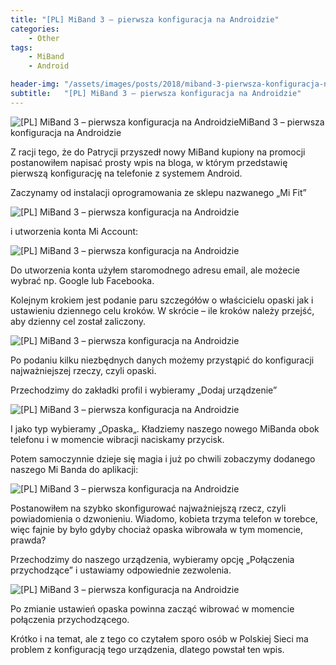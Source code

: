 ```yaml
---
title: "[PL] MiBand 3 – pierwsza konfiguracja na Androidzie"
categories:
    - Other
tags:
    - MiBand
    - Android

header-img: "/assets/images/posts/2018/miband-3-pierwsza-konfiguracja-na-androidzie/top.jpg"
subtitle:   "[PL] MiBand 3 – pierwsza konfiguracja na Androidzie"
---
```

![[PL] MiBand 3 – pierwsza konfiguracja na Androidzie](/assets/images/posts/2018/miband-3-pierwsza-konfiguracja-na-androidzie/top.jpg)MiBand 3 – pierwsza konfiguracja na Androidzie

Z racji tego, że do Patrycji przyszedł nowy MiBand kupiony na promocji postanowiłem napisać prosty wpis na bloga, w którym przedstawię pierwszą konfigurację na telefonie z systemem Android.

Zaczynamy od instalacji oprogramowania ze sklepu nazwanego „Mi Fit”

![[PL] MiBand 3 – pierwsza konfiguracja na Androidzie](/assets/images/posts/2018/miband-3-pierwsza-konfiguracja-na-androidzie/01.jpg)

i utworzenia konta Mi Account:

![[PL] MiBand 3 – pierwsza konfiguracja na Androidzie](/assets/images/posts/2018/miband-3-pierwsza-konfiguracja-na-androidzie/02.jpg)

Do utworzenia konta użyłem staromodnego adresu email, ale możecie wybrać np. Google lub Facebooka.

Kolejnym krokiem jest podanie paru szczegółów o właścicielu opaski jak i ustawieniu dziennego celu kroków. W skrócie – ile kroków należy przejść, aby dzienny cel został zaliczony.

![[PL] MiBand 3 – pierwsza konfiguracja na Androidzie](/assets/images/posts/2018/miband-3-pierwsza-konfiguracja-na-androidzie/03.jpg)

Po podaniu kilku niezbędnych danych możemy przystąpić do konfiguracji najważniejszej rzeczy, czyli opaski.

Przechodzimy do zakładki profil i wybieramy „Dodaj urządzenie”

![[PL] MiBand 3 – pierwsza konfiguracja na Androidzie](/assets/images/posts/2018/miband-3-pierwsza-konfiguracja-na-androidzie/04.jpg)

I jako typ wybieramy „Opaska„. Kładziemy naszego nowego MiBanda obok telefonu i w momencie wibracji naciskamy przycisk.

Potem samoczynnie dzieje się magia i już po chwili zobaczymy dodanego naszego Mi Banda do aplikacji:

![[PL] MiBand 3 – pierwsza konfiguracja na Androidzie](/assets/images/posts/2018/miband-3-pierwsza-konfiguracja-na-androidzie/05.jpg)

Postanowiłem na szybko skonfigurować najważniejszą rzecz, czyli powiadomienia o dzwonieniu. Wiadomo, kobieta trzyma telefon w torebce, więc fajnie by było gdyby chociaż opaska wibrowała w tym momencie, prawda?

Przechodzimy do naszego urządzenia, wybieramy opcję „Połączenia przychodzące” i ustawiamy odpowiednie zezwolenia.

![[PL] MiBand 3 – pierwsza konfiguracja na Androidzie](/assets/images/posts/2018/miband-3-pierwsza-konfiguracja-na-androidzie/06.jpg)

Po zmianie ustawień opaska powinna zacząć wibrować w momencie połączenia przychodzącego.

Krótko i na temat, ale z tego co czytałem sporo osób w Polskiej Sieci ma problem z konfiguracją tego urządzenia, dlatego powstał ten wpis.
